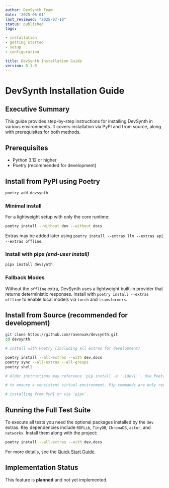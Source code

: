 ```yaml
---
author: DevSynth Team
date: '2025-06-01'
last_reviewed: "2025-07-10"
status: published
tags:

- installation
- getting started
- setup
- configuration

title: DevSynth Installation Guide
version: 0.1.0
---
```


# DevSynth Installation Guide

## Executive Summary

This guide provides step-by-step instructions for installing DevSynth in various environments. It covers installation via PyPI and from source, along with prerequisites for both methods.

## Prerequisites

- Python 3.12 or higher
- Poetry (recommended for development)


## Install from PyPI using Poetry

```bash
poetry add devsynth
```

### Minimal install

For a lightweight setup with only the core runtime:

```bash
poetry install --without dev --without docs
```

Extras may be added later using `poetry install --extras llm --extras api --extras offline`.

### Install with pipx *(end-user install)*

```bash
pipx install devsynth
```
### Fallback Modes

Without the `offline` extra, DevSynth uses a lightweight built-in provider that returns deterministic responses. Install with `poetry install --extras offline` to enable local models via `torch` and `transformers`.


## Install from Source (recommended for development)

```bash
git clone https://github.com/ravenoak/devsynth.git
cd devsynth

# Install with Poetry (including all extras for development)

poetry install --all-extras --with dev,docs
poetry sync --all-extras --all-groups
poetry shell

# Older instructions may reference `pip install -e '.[dev]'`. Use Poetry instead

# to ensure a consistent virtual environment. Pip commands are only required for

# installing from PyPI or via `pipx`.

```

## Running the Full Test Suite

To execute all tests you need the optional packages installed by the `dev`
extras. Key dependencies include `RDFLib`, `TinyDB`, `ChromaDB`, `astor`, and
`networkx`. Install them along with the project:

```bash
poetry install --all-extras --with dev,docs
```

For more details, see the [Quick Start Guide](../getting_started/quick_start_guide.md).
## Implementation Status

This feature is **planned** and not yet implemented.
